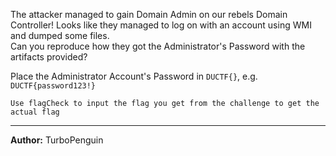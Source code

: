 The attacker managed to gain Domain Admin on our rebels Domain Controller! Looks like they managed to log on with an account using WMI and dumped some files.<br>
Can you reproduce how they got the Administrator's Password with the artifacts provided?

Place the Administrator Account's Password in `DUCTF{}`, e.g. `DUCTF{password123!}`


``Use flagCheck to input the flag you get from the challenge to get the actual flag``

---
**Author:** TurboPenguin